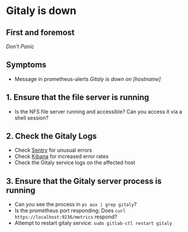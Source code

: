 # Gitaly is down

## First and foremost

*Don't Panic*

## Symptoms

* Message in prometheus-alerts _Gitaly is down on [hostname]_

## 1. Ensure that the file server is running

- Is the NFS file server running and accessible? Can you access it via a shell session?

## 2. Check the Gitaly Logs

- Check [Sentry](https://sentry.gitlap.com/gitlab/gitaly-production/) for unusual errors
- Check [Kibana](https://log.gitlap.com/goto/5347dee91b984026567bfa48f30c38fb) for increased error rates
- Check the Gitaly service logs on the affected host

## 3. Ensure that the Gitaly server process is running

- Can you see the process in `ps aux | grep gitaly`?
- Is the prometheus port responding: Does `curl https://localhost:9236/metrics` respond?
- Attempt to restart gitaly service: `sudo gitlab-ctl restart gitaly`
